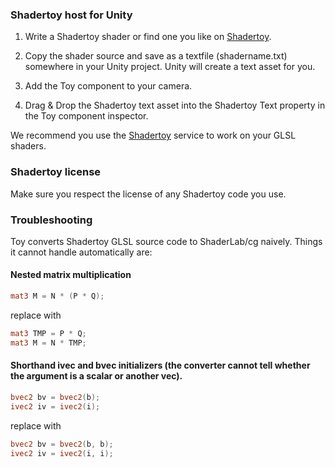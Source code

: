 ### Shadertoy host for Unity

1. Write a Shadertoy shader or find one you like on [Shadertoy](https://www.shadertoy.com/).

2. Copy the shader source and save as a textfile (shadername.txt) somewhere in your Unity project. Unity will create a text asset for you.

3. Add the Toy component to your camera.

4. Drag & Drop the Shadertoy text asset into the Shadertoy Text property in the Toy component inspector.

We recommend you use the [Shadertoy](https://www.shadertoy.com/) service to work on your GLSL shaders.

### Shadertoy license

Make sure you respect the license of any Shadertoy code you use.

### Troubleshooting

Toy converts Shadertoy GLSL source code to ShaderLab/cg naively. Things it cannot handle automatically are:

#### Nested matrix multiplication
```glsl
mat3 M = N * (P * Q);
```
replace with 
```glsl
mat3 TMP = P * Q;
mat3 M = N * TMP;
```

#### Shorthand ivec and bvec initializers (the converter cannot tell whether the argument is a scalar or another vec).
```glsl
bvec2 bv = bvec2(b);
ivec2 iv = ivec2(i);
```
replace with 
```glsl
bvec2 bv = bvec2(b, b);
ivec2 iv = ivec2(i, i);
```
